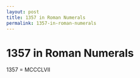 ```yaml
---
layout: post
title: 1357 in Roman Numerals
permalink: 1357-in-roman-numerals
---
```


# 1357 in Roman Numerals

1357 = MCCCLVII
